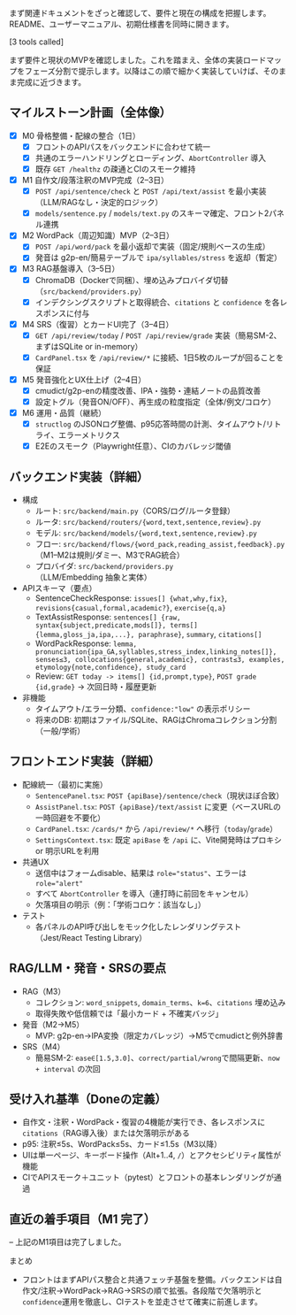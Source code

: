 まず関連ドキュメントをざっと確認して、要件と現在の構成を把握します。README、ユーザーマニュアル、初期仕様書を同時に開きます。

[3 tools called]

まず要件と現状のMVPを確認しました。これを踏まえ、全体の実装ロードマップをフェーズ分割で提示します。以降はこの順で細かく実装していけば、そのまま完成に近づきます。

## マイルストーン計画（全体像）
- [x] M0 骨格整備・配線の整合（1日）
  - [x] フロントのAPIパスをバックエンドに合わせて統一
  - [x] 共通のエラーハンドリングとローディング、`AbortController` 導入
  - [x] 既存 `GET /healthz` の疎通とCIのスモーク維持
- [x] M1 自作文/段落注釈のMVP完成（2–3日）
  - [x] `POST /api/sentence/check` と `POST /api/text/assist` を最小実装（LLM/RAGなし・決定的ロジック）
  - [x] `models/sentence.py` / `models/text.py` のスキーマ確定、フロント2パネル連携
- [x] M2 WordPack（周辺知識）MVP（2–3日）
  - [x] `POST /api/word/pack` を最小返却で実装（固定/規則ベースの生成）
  - [x] 発音は g2p-en/簡易テーブルで `ipa/syllables/stress` を返却（暫定）
- [x] M3 RAG基盤導入（3–5日）
  - [x] ChromaDB（Dockerで同梱）、埋め込みプロバイダ切替（`src/backend/providers.py`）
  - [x] インデクシングスクリプトと取得統合、`citations` と `confidence` を各レスポンスに付与
- [x] M4 SRS（復習）とカードUI完了（3–4日）
  - [x] `GET /api/review/today` / `POST /api/review/grade` 実装（簡易SM-2、まずはSQLite or in-memory）
  - [x] `CardPanel.tsx` を `/api/review/*` に接続、1日5枚のループが回ることを保証
- [x] M5 発音強化とUX仕上げ（2–4日）
  - [x] cmudict/g2p-enの精度改善、IPA・強勢・連結ノートの品質改善
  - [x] 設定トグル（発音ON/OFF）、再生成の粒度指定（全体/例文/コロケ）
- [x] M6 運用・品質（継続）
  - [x] `structlog` のJSONログ整備、p95応答時間の計測、タイムアウト/リトライ、エラーメトリクス
  - [x] E2Eのスモーク（Playwright任意）、CIのカバレッジ閾値

## バックエンド実装（詳細）
- 構成
  - ルート: `src/backend/main.py`（CORS/ログ/ルータ登録）
  - ルータ: `src/backend/routers/{word,text,sentence,review}.py`
  - モデル: `src/backend/models/{word,text,sentence,review}.py`
  - フロー: `src/backend/flows/{word_pack,reading_assist,feedback}.py`（M1–M2は規則/ダミー、M3でRAG統合）
  - プロバイダ: `src/backend/providers.py`（LLM/Embedding 抽象と実体）
- APIスキーマ（要点）
  - SentenceCheckResponse: `issues[] {what,why,fix}`, `revisions{casual,formal,academic?}`, `exercise{q,a}`
  - TextAssistResponse: `sentences[] {raw, syntax{subject,predicate,mods[]}, terms[]{lemma,gloss_ja,ipa,...}, paraphrase}`, `summary`, `citations[]`
  - WordPackResponse: `lemma, pronunciation{ipa_GA,syllables,stress_index,linking_notes[]}, senses≤3, collocations{general,academic}, contrast≤3, examples, etymology{note,confidence}, study_card`
  - Review: `GET today -> items[] {id,prompt,type}`, `POST grade {id,grade}` → 次回日時・履歴更新
- 非機能
  - タイムアウト/エラー分類、`confidence:"low"` の表示ポリシー
  - 将来のDB: 初期はファイル/SQLite、RAGはChromaコレクション分割（一般/学術）

## フロントエンド実装（詳細）
- 配線統一（最初に実施）
  - `SentencePanel.tsx`: `POST {apiBase}/sentence/check`（現状ほぼ合致）
  - `AssistPanel.tsx`: `POST {apiBase}/text/assist` に変更（ベースURLの一時回避を不要化）
  - `CardPanel.tsx`: `/cards/*` から `/api/review/*` へ移行（`today`/`grade`）
  - `SettingsContext.tsx`: 既定 `apiBase` を `/api` に、Vite開発時はプロキシ or 明示URLを利用
- 共通UX
  - 送信中はフォームdisable、結果は `role="status"`、エラーは `role="alert"`
  - すべて `AbortController` を導入（連打時に前回をキャンセル）
  - 欠落項目の明示（例：「学術コロケ：該当なし」）
- テスト
  - 各パネルのAPI呼び出しをモック化したレンダリングテスト（Jest/React Testing Library）

## RAG/LLM・発音・SRSの要点
- RAG（M3）
  - コレクション: `word_snippets`, `domain_terms`、`k=6`、`citations` 埋め込み
  - 取得失敗や低信頼では「最小カード + 不確実バッジ」
- 発音（M2→M5）
  - MVP: g2p-en→IPA変換（限定カバレッジ）→M5でcmudictと例外辞書
- SRS（M4）
  - 簡易SM-2: `ease∈[1.5,3.0]`、`correct/partial/wrong`で間隔更新、`now + interval` の次回

## 受け入れ基準（Doneの定義）
- 自作文・注釈・WordPack・復習の4機能が実行でき、各レスポンスに `citations`（RAG導入後）または欠落明示がある
- p95: 注釈≤5s、WordPack≤5s、カード≤1.5s（M3以降）
- UIは単一ページ、キーボード操作（Alt+1..4, `/`）とアクセシビリティ属性が機能
- CIでAPIスモーク＋ユニット（pytest）とフロントの基本レンダリングが通過

## 直近の着手項目（M1 完了）
– 上記のM1項目は完了しました。

まとめ
- フロントはまずAPIパス整合と共通フェッチ基盤を整備。バックエンドは自作文/注釈→WordPack→RAG→SRSの順で拡張。各段階で欠落明示と`confidence`運用を徹底し、CIテストを並走させて確実に前進します。